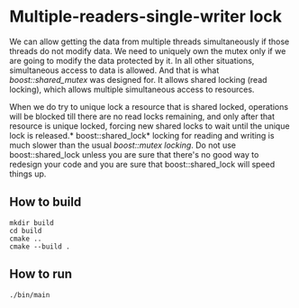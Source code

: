 # Multiple-readers-single-writer lock

We can allow getting the data from multiple threads simultaneously if those threads do not modify data. We need to uniquely own the mutex only if we are going to modify the data protected by it. In all other situations, simultaneous access to data is allowed. And that is what *boost::shared_mutex* was designed for. It allows shared locking (read locking), which allows multiple simultaneous access to resources.

When we do try to unique lock a resource that is shared locked, operations will be blocked till there are no read locks remaining, and only after that resource is unique locked, forcing new shared locks to wait until the unique lock is released.* boost::shared_lock* locking for reading and writing is much slower than the usual *boost::mutex locking*. Do not use boost::shared_lock unless you are sure that there's no good way to redesign your code and you are sure that boost::shared_lock will speed things up.

## How to build
```
mkdir build
cd build
cmake ..
cmake --build .
```

## How to run
```
./bin/main

```
